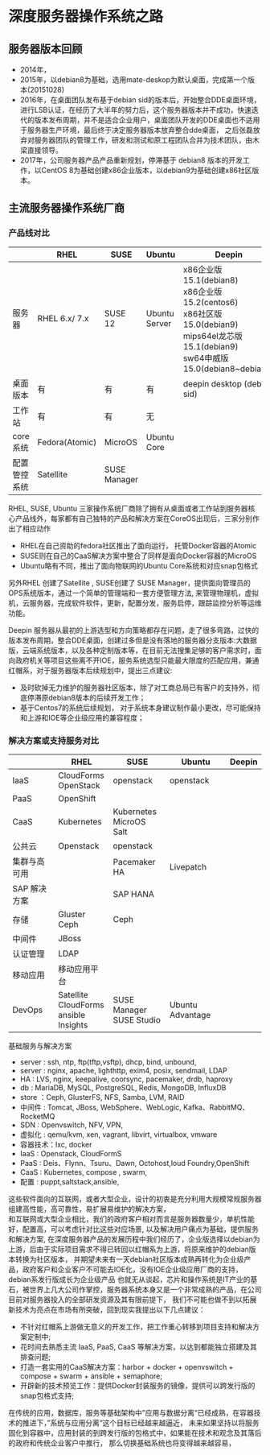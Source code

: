 # 深度服务器操作系统之路
## 服务器版本回顾

* 2014年，
* 2015年，以debian8为基础，选用mate-deskop为默认桌面，完成第一个版本(20151028)
* 2016年，在桌面团队发布基于debian sid的版本后，开始整合DDE桌面环境，进行LSB认证，在经历了大半年的努力后，这个服务器版本并不成功，快速迭代的版本发布周期，并不是适合企业用户，桌面团队开发的DDE桌面也不适用于服务器生产环境，最后终于决定服务器版本放弃整合dde桌面， 之后张磊放弃对服务器团队的管理工作，研发和测试和原工程团队合并为技术团队，由木梁直接领导。
* 2017年，公司服务器产品产品重新规划，停滞基于 debian8 版本的开发工作，以CentOS 8为基础创建x86企业版本，以debian9为基础创建x86社区版本。

## 主流服务器操作系统厂商

### 产品线对比

|               |   RHEL                         |     SUSE      |   Ubuntu         |    Deepin                                                                                                                                            |
|---------------|--------------------------------|---------------|------------------|------------------------------------------------------------------------------------------------------------------------------------------------------|            
|  服务器       |  RHEL 6.x/ 7.x                 |   SUSE 12     |   Ubuntu Server  |  x86企业版15.1(debian8)<br> x86企业版15.2(centos6)<br> x86社区版15.0(debian9) <br> mips64el龙芯版15.1(debian9) <br> sw64申威版 15.0(debian8~debian9) |
|  桌面版本     |    有                          |      有       |       有         |  deepin desktop (debian sid)                                                                                                                         |
|  工作站       |    有                          |      有       |       无         |                                                                                                                                                      |
|  core系统     |    Fedora(Atomic)              |    MicroOS    |   Ubuntu Core    |                                                                                                                                                      |
|  配置管控系统 |    Satellite                   |  SUSE Manager |                  |                                                                                                                                                      |

RHEL, SUSE, Ubuntu 三家操作系统厂商除了拥有从桌面或者工作站到服务器核心产品线外，每家都有自己独特的产品和解决方案在CoreOS出现后，三家分别作出了相应动作

* RHEL在自己资助的fedora社区推出了面向运行， 托管Docker容器的Atomic
* SUSE则在自己的CaaS解决方案中整合了同样是面向Docker容器的MicroOS
* Ubuntu略有不同，推出了面向物联网的Ubuntu Core系统和对应snap包格式 

另外RHEL 创建了Satellite , SUSE创建了 SUSE Manager，提供面向管理员的OPS系统版本，通过一个简单的管理端和一套方便管理方法, 来管理物理机，虚拟机，云服务器，完成软件软件，更新，配置分发，服务启停，跟踪监控分析等运维功能。

Deepin 服务器从最初的上游选型和方向策略都存在问题，走了很多弯路，过快的版本发布周期，整合DDE桌面，创建过多但是没有落地的服务器分支版本:大数据版，云端系统版本，以及各种定制版本等，在目前无法搜集足够的客户需求时，面向政府机关等项目这些离不开IOE，服务系统选型只能最大限度的匹配应用，兼通红帽系，对于服务器版本后续规划中，提出三点建议:

* 及时砍掉无力维护的服务器社区版本，除了对工商总局已有客户的支持外，彻底停滞原debian8版本的后续开发工作；
* 基于Centos7的系统后续规划， 对于系统本身建议制作最小更改，尽可能保持和上游和IOE等企业级应用的兼容程度；

### 解决方案或支持服务对比

|                 |  RHEL                                                 |       SUSE                                                           |   Ubuntu             |    Deepin    | 
|-----------------|-------------------------------------------------------|----------------------------------------------------------------------|----------------------|--------------|
|    IaaS         |  CloudForms <br> OpenStack                            |    openstack                                                         |   openstack          |              |      
|    PaaS         |  OpenShift                                            |                                                                      |                      |              |
|    CaaS         |  Kubernetes                                           |    Kubernetes<br> MicroOS <br> Salt                                  |                      |              |
|    公共云       |  Openstack                                            |    openstack                                                         |                      |              |
|    集群与高可用 |                                                       |    Pacemaker HA                                                      |   Livepatch          |              | 
|    SAP 解决方案 |                                                       |    SAP HANA                                                          |                      |              | 
|    存储         |  Gluster <br> Ceph                                    |    Ceph                                                              |                      |              |
|    中间件       |  JBoss                                                |                                                                      |                      |              |
|    认证管理     |  LDAP                                                 |                                                                      |                      |              |
|    移动应用     |  移动应用平台                                         |                                                                      |                      |              |
|    DevOps       |  Satellite <br> CloudForms <br> ansible <br> Insights |    SUSE Manager <br> SUSE Studio                                     |   Ubuntu Advantage   |              |

基础服务与解决方案

* server  : ssh, ntp, ftp(tftp,vsftp), dhcp, bind, unbound, 
* server  : nginx, apache, lighthttp, exim4, posix, sendmail, LDAP
* HA      : LVS, nginx, keepalive, coorsync, pacemaker, drdb, haproxy
* db      : MariaDB, MySQL, PostgreSQL, Redis, MongoDB, InfluxDB
* store   ：Ceph, GlusterFS, NFS, Samba, LVM, RAID
* 中间件  : Tomcat, JBoss, WebSphere、WebLogic, Kafka、RabbitMQ、RocketMQ
* SDN     : Openvswitch, NFV, VPN,  
* 虚拟化  : qemu/kvm, xen, vagrant, libvirt, virtualbox, vmware  
* 容器技术：lxc, docker 
* IaaS    : Openstack, CloudFormS
* PaaS    : Deis、Flynn、Tsuru、Dawn, Octohost,loud Foundry,OpenShift
* CaaS    : Kubernetes, compose , swarm,
* 配置    : puppt,saltstack,ansible,


这些软件面向的互联网，或者大型企业，设计的初衷是充分利用大规模常规服务器组建高性能，高可靠性，易扩展易维护的解决方案，\
和互联网或大型企业相比，我们的政府客户相对而言是服务器数量少，单机性能好，配置高，可以考虑针对比这些对应场景, 以及解决用户痛点为基础，提供服务和解决方案,
在深度服务器产品的发展历程中我们经历了，企业版选择以debian为上游，后由于实际项目需求不得已转回以红帽系为上游，将原来维护的debian版本转换为社区版本，
并期望未来有一天debian社区版本成熟再转化为企业级产品，政府客户和企业客户不可能去IOE化，没有IOE企业级应用厂商的支持，debian系发行版成长为企业级产品
也就无从谈起，芯片和操作系统是IT产业的基石，被世界上几大公司作掌控，服务器系统本身又是一个非常成熟的产品，在公司目前对服务器投入的全部研发资源及其有限前提下，
我们不可能也做不到以拓展新技术为亮点在市场有所突破，回到现实我提出以下几点建议：

* 不针对红帽系上游做无意义的开发工作，把工作重心转移到项目支持和解决方案定制中;
* 花时间去熟悉主流 IaaS, PaaS, CaaS 等解决方案，以达到都能独立搭建及其排查问题;  
* 打造一套实用的CaaS解决方案：harbor + docker + openvswitch + compose + swarm + ansible + semaphore;
* 开辟新的技术预览工作：提供Docker封装服务的镜像，提供可以跨发行版的snap包格式支持;

在传统的应用，数据库，服务等基础架构中”应用与数据分离“已经成熟，在容器技术的推进下，”系统与应用分离“这个目标已经越来越逼近，
未来如果坚持以将服务固化到容器中，应用封装的到跨发行版的包格式中，如果能在技术和观念及其落后的政府和传统企业客户中推行，
那么切换基础系统也将变得越来越容易，

